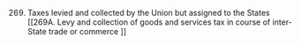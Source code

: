 269. Taxes levied and collected by the Union but assigned to the States 
[[269A. Levy and collection of goods and services tax in course of inter-State trade or commerce ]]